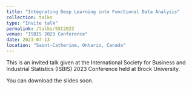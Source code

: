 ```yaml
---
title: "Integrating Deep Learning into Functional Data Analysis"
collection: talks
type: "Invite talk"
permalink: /talks/SSC2023
venue: "ISBIS 2023 Conference"
date: 2023-07-13
location: "Saint-Catherine, Ontario, Canada"
---
```


This is an invited talk given at the International Society for Business and Industrial Statistics (ISBIS) 2023 Conference held at Brock University. 

You can download the slides soon.

